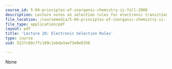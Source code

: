 ```yaml
---
course_id: 5-04-principles-of-inorganic-chemistry-ii-fall-2008
description: Lecture notes on selection rules for electronic transitions.
file_location: /coursemedia/5-04-principles-of-inorganic-chemistry-ii-fall-2008/5227c68c7fc189c1ebda3aef3e0e6356_lecture_20.pdf
file_type: application/pdf
layout: pdf
title: 'Lecture 20: Electronic Selection Rules'
type: course
uid: 5227c68c7fc189c1ebda3aef3e0e6356

---
```

None